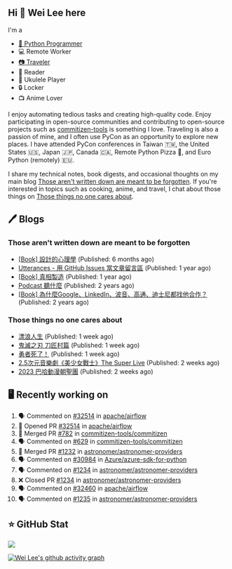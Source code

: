 ## Hi 👋 Wei Lee here

I'm a

* [🐍 Python Programmer](https://pycon-note.wei-lee.me/)
* 💻 Remote Worker
* [📷 Traveler](https://travlog.wei-lee.me/)
* 📖 Reader
* 🎵 Ukulele Player
* 🔒 Locker
* 📺 Anime Lover

I enjoy automating tedious tasks and creating high-quality code. Enjoy participating in open-source communities and contributing to open-source projects such as [commitizen-tools](https://github.com/commitizen-tools) is something I love. Traveling is also a passion of mine, and I often use PyCon as an opportunity to explore new places. I have attended PyCon conferences in Taiwan 🇹🇼, the United States 🇺🇸, Japan 🇯🇵, Canada 🇨🇦, Remote Python Pizza 🍕, and Euro Python (remotely) 🇪🇺.

I share my technical notes, book digests, and occasional thoughts on my main blog [Those aren't written down are meant to be forgotten](https://blog.wei-lee.me/). If you're interested in topics such as cooking, anime, and travel, I chat about those things on [Those things no one cares about](https://travlog.wei-lee.me/).

## 🖊️ Blogs

### Those aren't written down are meant to be forgotten

* [[Book] 設計的心理學](https://blog.wei-lee.me/posts/book/2023/01/the-design-of-everyday-things) (Published: 6 months ago)
* [Utterances - 用 GitHub Issues 當文章留言區](https://blog.wei-lee.me/posts/tech/2022/02/use-github-issues-as-comment-system) (Published: 1 year ago)
* [[Book] 真相製造](https://blog.wei-lee.me/posts/book/2022/02/reality-is-business) (Published: 1 year ago)
* [Podcast 聽什麼](https://blog.wei-lee.me/posts/gossiping/2021/12/podcast-i-listen-to) (Published: 2 years ago)
* [[Book] 為什麼Google、LinkedIn、波音、高通、迪士尼都找他合作？](https://blog.wei-lee.me/posts/book/2021/12/pitch-anyting) (Published: 2 years ago)

### Those things no one cares about

* [漂浪人生](https://travlog.wei-lee.me/posts/review/2023/07/Flee) (Published: 1 week ago)
* [鬼滅之刃 刀匠村篇](https://travlog.wei-lee.me/posts/review/2023/07/demon-slayer-to-the-swordsmith-village) (Published: 1 week ago)
* [勇者死了！](https://travlog.wei-lee.me/posts/review/2023/07/the-legendary-hero-is-dead) (Published: 1 week ago)
* [2.5次元音樂劇《美少女戰士》The Super Live](https://travlog.wei-lee.me/posts/review/2023/06/2-5-dimension-musical-sailor-moon-the-super-live) (Published: 2 weeks ago)
* [2023 巴哈動漫朝聖團](https://travlog.wei-lee.me/posts/travel/2023/06/bahamut-anime-tourism-2023) (Published: 2 weeks ago)

## 🖥️ Recently working on

1. 🗣 Commented on [#32514](https://github.com/apache/airflow/issues/32514) in [apache/airflow](https://github.com/apache/airflow)
2. 💪 Opened PR [#32514](https://github.com/apache/airflow/pull/32514) in [apache/airflow](https://github.com/apache/airflow)
3. 🎉 Merged PR [#782](https://github.com/commitizen-tools/commitizen/pull/782) in [commitizen-tools/commitizen](https://github.com/commitizen-tools/commitizen)
4. 🗣 Commented on [#629](https://github.com/commitizen-tools/commitizen/issues/629) in [commitizen-tools/commitizen](https://github.com/commitizen-tools/commitizen)
5. 🎉 Merged PR [#1232](https://github.com/astronomer/astronomer-providers/pull/1232) in [astronomer/astronomer-providers](https://github.com/astronomer/astronomer-providers)
6. 🗣 Commented on [#30984](https://github.com/Azure/azure-sdk-for-python/issues/30984) in [Azure/azure-sdk-for-python](https://github.com/Azure/azure-sdk-for-python)
7. 🗣 Commented on [#1234](https://github.com/astronomer/astronomer-providers/issues/1234) in [astronomer/astronomer-providers](https://github.com/astronomer/astronomer-providers)
8. ❌ Closed PR [#1234](https://github.com/astronomer/astronomer-providers/pull/1234) in [astronomer/astronomer-providers](https://github.com/astronomer/astronomer-providers)
9. 🗣 Commented on [#32460](https://github.com/apache/airflow/issues/32460) in [apache/airflow](https://github.com/apache/airflow)
10. 🗣 Commented on [#1235](https://github.com/astronomer/astronomer-providers/issues/1235) in [astronomer/astronomer-providers](https://github.com/astronomer/astronomer-providers)


## ⭐ GitHub Stat
[![](https://github-readme-stats.vercel.app/api?username=Lee-W&show_icons=true&hide_title=true&cache_seconds=86400)](https://github.com/anuraghazra/github-readme-stats)

[![Wei Lee's github activity graph](https://github-readme-activity-graph.vercel.app/graph?username=Lee-W&theme=dracula)](https://github.com/ashutosh00710/github-readme-activity-graph)
